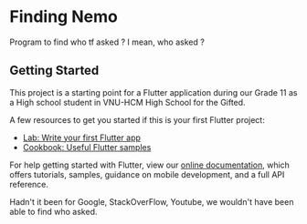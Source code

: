 # Finding Nemo 
Program to find who tf asked ? I mean, who asked ? 
## Getting Started

This project is a starting point for a Flutter application during our Grade 11 as a High school student in VNU-HCM High School for the Gifted.

A few resources to get you started if this is your first Flutter project:

- [Lab: Write your first Flutter app](https://flutter.dev/docs/get-started/codelab)
- [Cookbook: Useful Flutter samples](https://flutter.dev/docs/cookbook)

For help getting started with Flutter, view our
[online documentation](https://flutter.dev/docs), which offers tutorials,
samples, guidance on mobile development, and a full API reference.

Hadn't it been for Google, StackOverFlow, Youtube, we wouldn't have been able to find who asked. 
